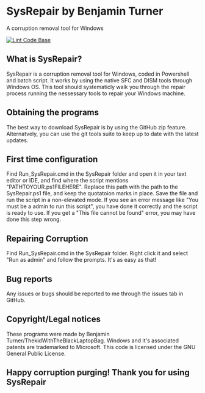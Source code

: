 # SysRepair by Benjamin Turner
A corruption removal tool for Windows

[![Lint Code Base](https://github.com/ThekidWithTheBlackLaptopBag/SysRepair/actions/workflows/super-linter.yml/badge.svg)](https://github.com/ThekidWithTheBlackLaptopBag/SysRepair/actions/workflows/super-linter.yml)
## What is SysRepair?

SysRepair is a corruption removal tool for Windows, coded in Powershell and batch script. It works by using the native SFC and DISM tools through Windows OS. This tool should systematicly walk you through the repair process running the nessessary tools to repair your Windows machine.

## Obtaining the programs

The best way to download SysRepair is by using the GitHub zip feature. Alternatvely, you can use the git tools suite to keep up to date with the latest updates.


## First time configuration

Find Run_SysRepair.cmd in the SysRepair folder and open it in your text editor or IDE, and find where the script mentions "PATHTOYOUR.ps1FILEHERE". 
Replace this path with the path to the SysRepair.ps1 file, and keep the quotatoion marks in place. 
Save the file and run the script in a non-elevated mode. If you see an error message like "You must be a admin to run this script", you have done it correctly and the script is ready to use. 
If you get a "This file cannot be found" error, you may have done this step wrong.


## Repairing Corruption

Find Run_SysRepair.cmd in the SysRepair folder. Right click it and select "Run as admin" and follow the prompts. It's as easy as that!


## Bug reports

Any issues or bugs should be reported to me through the issues tab in GitHub.


## Copyright/Legal notices

These programs were made by Benjamin Turner/ThekidWithTheBlackLaptopBag. Windows and it's associated patents are trademarked to Microsoft. This code is licensed under the GNU General Public License.

## Happy corruption purging! Thank you for using SysRepair
